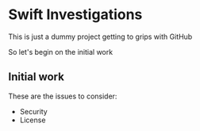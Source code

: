 # Swift Investigations #

This is just a dummy project getting to grips with GitHub

So let's begin on the initial work

## Initial work

These are the issues to consider:

+ Security
+ License
